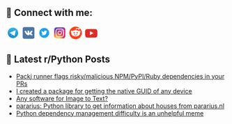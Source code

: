 ## 🔎 Connect with me:
[<img src="https://github.com/bullbesh/bullbesh/blob/main/images/Telegram.png" width="32" height="32" />](https://t.me/bullbesh)
[<img src="https://github.com/bullbesh/bullbesh/blob/main/images/VK.png" width="32" height="32" />](https://vk.com/bullbesh)
[<img src="https://github.com/bullbesh/bullbesh/blob/main/images/Twitter.png" width="32" height="32" />](https://twitter.com/bullbesh1)
[<img src="https://github.com/bullbesh/bullbesh/blob/main/images/Instagram.png" width="32" height="32" />](https://www.instagram.com/bullbesh)
[<img src="https://github.com/bullbesh/bullbesh/blob/main/images/Reddit.png" width="32" height="32" />](https://www.reddit.com/user/bullbesh)
[<img src="https://github.com/bullbesh/bullbesh/blob/main/images/YouTube.png" width="32" height="32" />](https://www.youtube.com/channel/UCtfjRs6uzgq5mfm8S06WTcg)

## 📕 Latest r/Python Posts
<!-- BLOG-POST-LIST:START -->
- [Packj runner flags risky/malicious NPM/PyPI/Ruby dependencies in your PRs](https://www.reddit.com/r/Python/comments/y28tco/packj_runner_flags_riskymalicious_npmpypiruby/)
- [I created a package for getting the native GUID of any device](https://www.reddit.com/r/Python/comments/y27fuy/i_created_a_package_for_getting_the_native_guid/)
- [Any software for Image to Text?](https://www.reddit.com/r/Python/comments/y27ezw/any_software_for_image_to_text/)
- [pararius: Python library to get information about houses from pararius.nl](https://www.reddit.com/r/Python/comments/y269fc/pararius_python_library_to_get_information_about/)
- [Python dependency management difficulty is an unhelpful meme](https://www.reddit.com/r/Python/comments/y261ss/python_dependency_management_difficulty_is_an/)
<!-- BLOG-POST-LIST:END -->
